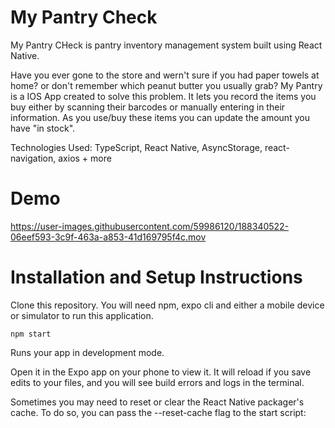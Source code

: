 # My Pantry Check

My Pantry CHeck is pantry inventory management system built using React Native.

Have you ever gone to the store and wern't sure if you had paper towels at home? or don't remember which peanut butter you usually grab? My Pantry is a
IOS App created to solve this problem. It lets you record the items you buy either by scanning their barcodes or manually entering in their information. As you 
use/buy these items you can update the amount you have "in stock".

Technologies Used: TypeScript, React Native, AsyncStorage, react-navigation, axios + more


# Demo


https://user-images.githubusercontent.com/59986120/188340522-06eef593-3c9f-463a-a853-41d169795f4c.mov



# Installation and Setup Instructions

Clone this repository. You will need npm, expo cli and either a mobile device or simulator to run this application.

```
npm start
```

Runs your app in development mode.

Open it in the Expo app on your phone to view it. It will reload if you save edits to your files, and you will see build errors and logs in the terminal.

Sometimes you may need to reset or clear the React Native packager's cache. To do so, you can pass the --reset-cache flag to the start script:
